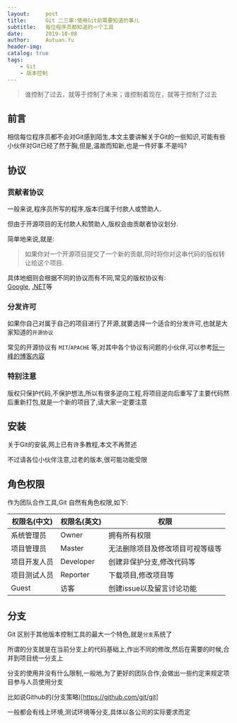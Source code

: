 ```yaml
---
layout:     post
title:      Git 二三事:使用Git前需要知道的事儿
subtitle:   每位程序员都知道的一个工具
date:       2019-10-08
author:     Autuan.Yu
header-img:
catalog: true
tags:
    - Git
    - 版本控制
---
```


> 谁控制了过去，就等于控制了未来；谁控制着现在，就等于控制了过去

## 前言
相信每位程序员都不会对Git感到陌生,本文主要讲解关于Git的一些知识,可能有些小伙伴对Git已经了然于胸,但是,温故而知新,也是一件好事.不是吗?

## 协议
### 贡献者协议
一般来说,程序员所写的程序,版本归属于付款人或赞助人.  

但由于开源项目的无付款人和赞助人,版权会由贡献者协议划分.  

简单地来说,就是:  

>  如果你对一个开源项目提交了一个新的贡献,同时将你对这串代码的版权转让给这个项目.  

具体地细则会根据不同的协议而有不同,常见的版权协议有:  
[Google](https://cla.developers.google.com/about/google-individual), [.NET](https://cla.dotnetfoundation.org/)等  

### 分发许可
如果你自己对属于自己的项目进行了开源,就要选择一个适合的分发许可,也就是大家知道的`开源协议`

常见的开源协议有 `MIT`/`APACHE` 等,对其中各个协议有问题的小伙伴,可以参考[阮一峰的博客内容](http://www.ruanyifeng.com/blog/2011/05/how_to_choose_free_software_licenses.html)  

### 特别注意
版权只保护代码,不保护想法,所以有很多逆向工程,将项目逆向后重写了主要代码然后重新打包,就是一个新的项目了,请大家一定要注意

## 安装
关于Git的安装,网上已有许多教程,本文不再赘述  

不过请各位小伙伴注意,过老的版本,很可能功能受限

## 角色权限
作为团队合作工具,Git 自然有角色权限,如下:  

|权限名(中文)|权限名(英文)|权限|
|---|---|---|
|系统管理员|Owner|拥有所有权限|
|项目管理员|Master|无法删除项目及修改项目可视等级等|
|项目开发人员|Developer|创建非保护分支,修改代码等|
|项目测试人员|Reporter|下载项目,修改项目等|
|Guest|访客|创建issue以及留言讨论功能|

## 分支
Git 区别于其他版本控制工具的最大一个特色,就是`分支`系统了  

所谓的分支就是在当前分支上的代码基础上,作出不同的修改,然后在需要的时候,合并到项目统一分支上  

分支的使用并没有什么限制,一般地,为了更好的团队合作,会做出一些约定来规定项目参与人员使用分支

比如说Github的(分支策略)[https://github.com/git/git]

一般都会有线上环境,测试环境等分支,具体以各公司的实际要求而定
